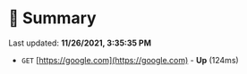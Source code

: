 # 📖 Summary
Last updated: **11/26/2021, 3:35:35 PM**

- `GET` [https://google.com](https://google.com) - **Up** (124ms)
